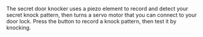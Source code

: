 The secret door knocker uses a piezo element to record and detect your secret knock pattern, then turns a servo motor that you can connect to your door lock. Press the button to record a knock pattern, then test it by knocking.